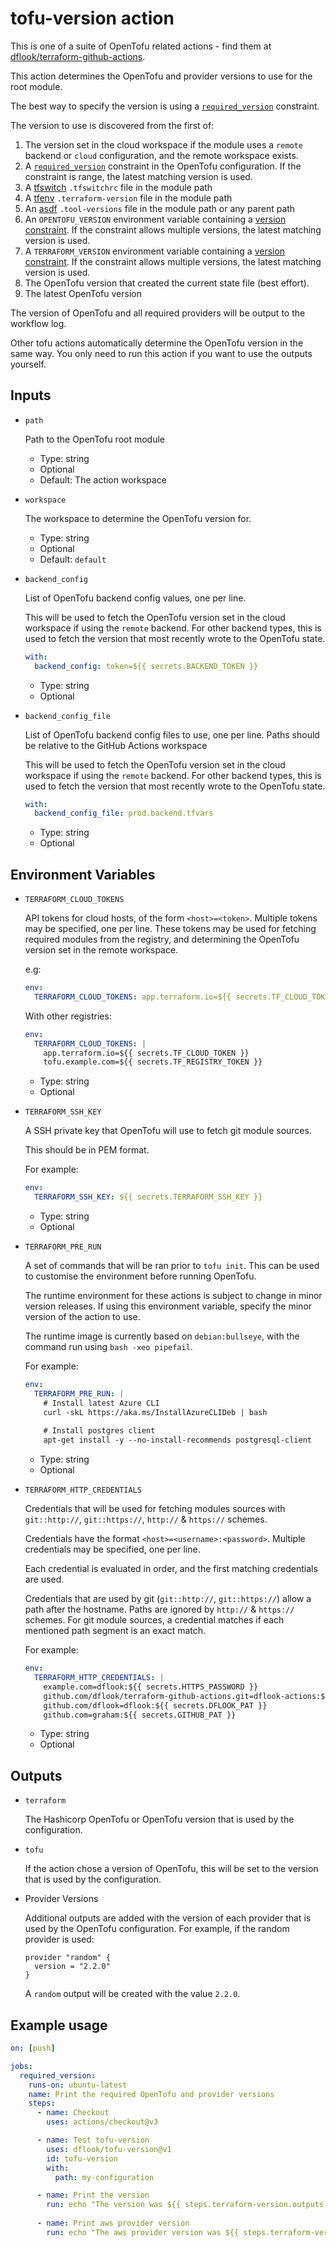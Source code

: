 # tofu-version action

This is one of a suite of OpenTofu related actions - find them at [dflook/terraform-github-actions](https://github.com/dflook/terraform-github-actions).

This action determines the OpenTofu and provider versions to use for the root module.

The best way to specify the version is using a [`required_version`](https://www.terraform.io/docs/configuration/terraform.html#specifying-a-required-terraform-version) constraint.

The version to use is discovered from the first of:
1. The version set in the cloud workspace if the module uses a `remote` backend or `cloud` configuration, and the remote workspace exists.
2. A [`required_version`](https://www.terraform.io/docs/configuration/terraform.html#specifying-a-required-terraform-version)
   constraint in the OpenTofu configuration. If the constraint is range, the latest matching version is used.
3. A [tfswitch](https://warrensbox.github.io/terraform-switcher/) `.tfswitchrc` file in the module path
4. A [tfenv](https://github.com/tfutils/tfenv) `.terraform-version` file in the module path
5. An [asdf](https://asdf-vm.com/) `.tool-versions` file in the module path or any parent path
6. An `OPENTOFU_VERSION` environment variable containing a [version constraint](https://www.terraform.io/language/expressions/version-constraints). If the constraint allows multiple versions, the latest matching version is used.
7. A `TERRAFORM_VERSION` environment variable containing a [version constraint](https://www.terraform.io/language/expressions/version-constraints). If the constraint allows multiple versions, the latest matching version is used.
8. The OpenTofu version that created the current state file (best effort).
9. The latest OpenTofu version

The version of OpenTofu and all required providers will be output to the workflow log.

Other tofu actions automatically determine the OpenTofu version
in the same way. You only need to run this action if you want to use the
outputs yourself.

## Inputs

* `path`

  Path to the OpenTofu root module

  - Type: string
  - Optional
  - Default: The action workspace

* `workspace`

  The workspace to determine the OpenTofu version for.

  - Type: string
  - Optional
  - Default: `default`

* `backend_config`

  List of OpenTofu backend config values, one per line.

  This will be used to fetch the OpenTofu version set in the cloud workspace if using the `remote` backend.
  For other backend types, this is used to fetch the version that most recently wrote to the OpenTofu state.

  ```yaml
  with:
    backend_config: token=${{ secrets.BACKEND_TOKEN }}
  ```

  - Type: string
  - Optional

* `backend_config_file`

  List of OpenTofu backend config files to use, one per line.
  Paths should be relative to the GitHub Actions workspace

  This will be used to fetch the OpenTofu version set in the cloud workspace if using the `remote` backend.
  For other backend types, this is used to fetch the version that most recently wrote to the OpenTofu state.

  ```yaml
  with:
    backend_config_file: prod.backend.tfvars
  ```

  - Type: string
  - Optional

## Environment Variables

* `TERRAFORM_CLOUD_TOKENS`

  API tokens for cloud hosts, of the form `<host>=<token>`. Multiple tokens may be specified, one per line.
  These tokens may be used for fetching required modules from the registry, and determining the OpenTofu version set in the remote workspace.

  e.g:
  ```yaml
  env:
    TERRAFORM_CLOUD_TOKENS: app.terraform.io=${{ secrets.TF_CLOUD_TOKEN }}
  ```

  With other registries:
  ```yaml
  env:
    TERRAFORM_CLOUD_TOKENS: |
      app.terraform.io=${{ secrets.TF_CLOUD_TOKEN }}
      tofu.example.com=${{ secrets.TF_REGISTRY_TOKEN }}
  ```

  - Type: string
  - Optional

* `TERRAFORM_SSH_KEY`

  A SSH private key that OpenTofu will use to fetch git module sources.

  This should be in PEM format.

  For example:
  ```yaml
  env:
    TERRAFORM_SSH_KEY: ${{ secrets.TERRAFORM_SSH_KEY }}
  ```

  - Type: string
  - Optional

* `TERRAFORM_PRE_RUN`

  A set of commands that will be ran prior to `tofu init`. This can be used to customise the environment before running OpenTofu. 
  
  The runtime environment for these actions is subject to change in minor version releases. If using this environment variable, specify the minor version of the action to use.
  
  The runtime image is currently based on `debian:bullseye`, with the command run using `bash -xeo pipefail`.

  For example:
  ```yaml
  env:
    TERRAFORM_PRE_RUN: |
      # Install latest Azure CLI
      curl -skL https://aka.ms/InstallAzureCLIDeb | bash
      
      # Install postgres client
      apt-get install -y --no-install-recommends postgresql-client
  ```

  - Type: string
  - Optional

* `TERRAFORM_HTTP_CREDENTIALS`

  Credentials that will be used for fetching modules sources with `git::http://`, `git::https://`, `http://` & `https://` schemes.

  Credentials have the format `<host>=<username>:<password>`. Multiple credentials may be specified, one per line.

  Each credential is evaluated in order, and the first matching credentials are used. 

  Credentials that are used by git (`git::http://`, `git::https://`) allow a path after the hostname.
  Paths are ignored by `http://` & `https://` schemes.
  For git module sources, a credential matches if each mentioned path segment is an exact match.

  For example:
  ```yaml
  env:
    TERRAFORM_HTTP_CREDENTIALS: |
      example.com=dflook:${{ secrets.HTTPS_PASSWORD }}
      github.com/dflook/terraform-github-actions.git=dflook-actions:${{ secrets.ACTIONS_PAT }}
      github.com/dflook=dflook:${{ secrets.DFLOOK_PAT }}
      github.com=graham:${{ secrets.GITHUB_PAT }}  
  ```

  - Type: string
  - Optional

## Outputs

* `terraform`

  The Hashicorp OpenTofu or OpenTofu version that is used by the configuration.

* `tofu`

  If the action chose a version of OpenTofu, this will be set to the version that is used by the configuration.

* Provider Versions

  Additional outputs are added with the version of each provider that
  is used by the OpenTofu configuration. For example, if the random
  provider is used:

  ```hcl
  provider "random" {
    version = "2.2.0"
  }
  ```

  A `random` output will be created with the value `2.2.0`.

## Example usage

```yaml
on: [push]

jobs:
  required_version:
    runs-on: ubuntu-latest
    name: Print the required OpenTofu and provider versions
    steps:
      - name: Checkout
        uses: actions/checkout@v3

      - name: Test tofu-version
        uses: dflook/tofu-version@v1
        id: tofu-version
        with:
          path: my-configuration

      - name: Print the version
        run: echo "The version was ${{ steps.terraform-version.outputs.terraform }}"
        
      - name: Print aws provider version
        run: echo "The aws provider version was ${{ steps.terraform-version.outputs.aws }}"        
```
